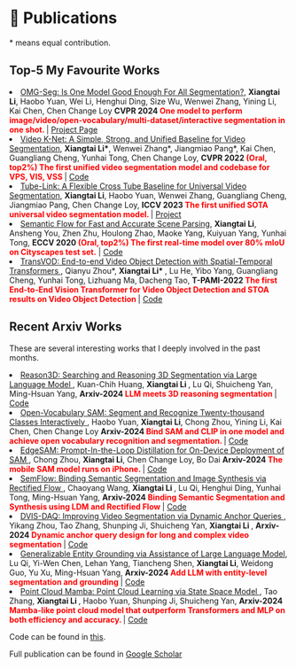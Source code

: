 # 📝 Publications  


\* means equal contribution.


[//]: # (Full Publications Per Year can be found in [Here]&#40;../project/pub&#41;.)

## Top-5 My Favourite Works


<li><a href="https://arxiv.org/abs/2401.10229">OMG-Seg: Is One Model Good Enough For All Segmentation?</a>,  
     <strong>Xiangtai Li</strong>, Haobo Yuan, Wei Li, Henghui Ding, Size Wu, Wenwei Zhang, Yining Li, Kai Chen, Chen Change Loy
      <strong>CVPR 2024 <span style="color:red"> One model to perform image/video/open-vocabulary/multi-dataset/interactive segmentation in one shot. </span> </strong> | <a href=" https://lxtgh.github.io/project/omg_seg/">Project Page</a> </li>


<li><a href="https://arxiv.org/abs/2204.04656">Video K-Net: A Simple, Strong, and Unified Baseline for Video Segmentation</a>,  
      <strong>Xiangtai Li*</strong>, Wenwei Zhang*, Jiangmiao Pang*, Kai Chen, Guangliang Cheng, Yunhai Tong, Chen Change Loy,
      <strong>CVPR 2022 <span style="color:red">(Oral, top2%) The first unified video segmentation model and codebase for VPS, VIS, VSS</span> </strong> | <a href="https://github.com/lxtGH/Video-K-Net">Code</a> </li>


<li><a href="https://arxiv.org/abs/2303.12782">Tube-Link: A Flexible Cross Tube Baseline for Universal Video Segmentation</a>,  
      <strong>Xiangtai Li</strong>, Haobo Yuan, Wenwei Zhang, Guangliang Cheng, Jiangmiao Pang, Chen Change Loy,
      <strong>ICCV 2023 <span style="color:red"> The first unified SOTA universal video segmentation model. </span> </strong> | <a href="https://github.com/lxtGH/Tube-Link">Project</a> </li>


<li><a href="https://arxiv.org/abs/2002.10120">Semantic Flow for Fast and Accurate Scene Parsing</a>,  
      <strong>Xiangtai Li</strong>, Ansheng You, Zhen Zhu, Houlong Zhao, Maoke Yang, Kuiyuan Yang, Yunhai Tong,
      <strong>ECCV 2020 <span style="color:red">(Oral, top2%) The first real-time model over 80% mIoU on Cityscapes test set.</span></strong> | <a href="https://github.com/lxtGH/SFSegNets">Code</a> </li>


<li><a href="https://arxiv.org/abs/2201.05047"> TransVOD: End-to-end Video Object Detection with Spatial-Temporal Transformers </a>,  
    Qianyu Zhou*,  <strong> Xiangtai Li* </strong>, Lu He, Yibo Yang, Guangliang Cheng, Yunhai Tong, Lizhuang Ma, Dacheng Tao,
      <strong>T-PAMI-2022 <span style="color:red"> The first End-to-End Vision Transformer for Video Object Detection and STOA results on Video Object Detection </span> </strong> | <a href="https://github.com/SJTU-LuHe/TransVOD">Code</a> </li>


##  Recent Arxiv Works

These are several interesting works that I deeply involved in the past months.


<li><a href="https://arxiv.org/abs/2405.17427"> Reason3D: Searching and Reasoning 3D Segmentation via Large Language Model </a>,  
    Kuan-Chih Huang,  <strong> Xiangtai Li </strong>, Lu Qi, Shuicheng Yan, Ming-Hsuan Yang,
      <strong>Arxiv-2024 <span style="color:red"> LLM meets 3D reasoning segmentation </span> </strong> | <a href="https://KuanchihHuang.github.io/project/reason3d">Code</a> </li>

<li><a href="https://arxiv.org/abs/2401.02955"> Open-Vocabulary SAM: Segment and Recognize Twenty-thousand Classes Interactively </a>,  
   Haobo Yuan, <strong> Xiangtai Li</strong>, Chong Zhou, Yining Li, Kai Chen, Chen Change Loy
    <strong>Arxiv-2024 <span style="color:red"> Bind SAM and CLIP in one model and achieve open vocabulary recognition and segmentation. </span> </strong> | <a href="https://www.mmlab-ntu.com/project/ovsam">Code</a> </li>

<li><a href="https://arxiv.org/abs/2312.06660"> EdgeSAM: Prompt-In-the-Loop Distillation for On-Device Deployment of SAM </a>,  
   Chong Zhou, <strong>Xiangtai Li</strong>, Chen Change Loy, Bo Dai
    <strong>Arxiv-2024 <span style="color:red"> The mobile SAM model runs on iPhone. </span> </strong> | <a href="https://mmlab-ntu.github.io/project/edgesam/">Code</a> </li>

<li><a href="https://arxiv.org/abs/2405.20282"> SemFlow: Binding Semantic Segmentation and Image Synthesis via Rectified Flow </a>,  
    Chaoyang Wang,  <strong> Xiangtai Li </strong>, Lu Qi, Henghui Ding, Yunhai Tong, Ming-Hsuan Yang,
      <strong>Arxiv-2024 <span style="color:red"> Binding Semantic Segmentation and Synthesis using LDM and Rectified Flow </span> </strong> | <a href="https://github.com/wang-chaoyang/SemFlow">Code</a> </li>

<li><a href="https://arxiv.org/abs/2404.00086"> DVIS-DAQ: Improving Video Segmentation via Dynamic Anchor Queries </a>,  
       Yikang Zhou, Tao Zhang, Shunping Ji, Shuicheng Yan, <strong> Xiangtai Li </strong>,
      <strong>Arxiv-2024 <span style="color:red"> Dynamic anchor query design for long and complex video segmentation </span> </strong> | <a href="https://github.com/SkyworkAI/DAQ-VS">Code</a> </li>

<li><a href="https://arxiv.org/abs/2402.02555"> Generalizable Entity Grounding via Assistance of Large Language Model</a>,  
   Lu Qi, Yi-Wen Chen, Lehan Yang, Tiancheng Shen, <strong>Xiangtai Li</strong>, Weidong Guo, Yu Xu, Ming-Hsuan Yang,
      <strong>Arxiv-2024 <span style="color:red"> Add LLM with entity-level segmentation and grounding </span> </strong> | <a href="">Code</a> </li>

<li><a href="https://arxiv.org/abs/2403.00762"> Point Cloud Mamba: Point Cloud Learning via State Space Model </a>,  
   Tao Zhang,  <strong>Xiangtai Li </strong>, Haobo Yuan, Shunping Ji, Shuicheng Yan,
    <strong>Arxiv-2024 <span style="color:red"> Mamba-like point cloud model that outperform Transformers and MLP on both efficiency and accuracy. </span> </strong> | <a href="https://github.com/SkyworkAI/PointCloudMamba">Code</a> </li>


Code can be found in [this](https://github.com/lxtGH).

Full publication can be found in [Google Scholar](https://scholar.google.com/citations?user=FL3ReD0AAAAJ&hl=zh-CN)